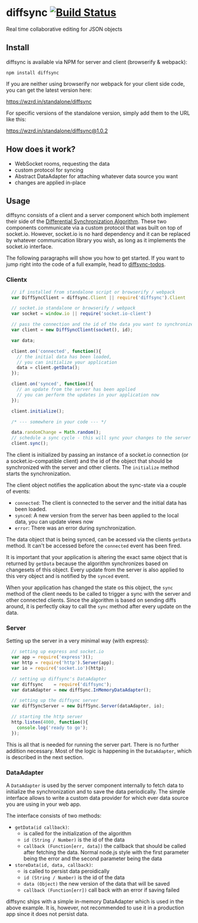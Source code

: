 # diffsync [![Build Status](https://travis-ci.org/janmonschke/diffsync.svg?branch=master)](https://travis-ci.org/janmonschke/diffsync)

Real time collaborative editing for JSON objects

## Install

diffsync is available via NPM for server and client (browserify & webpack):

`npm install diffsync`

If you are neither using browserify nor webpack for your client side code, you can get the latest version here:

<https://wzrd.in/standalone/diffsync>

For specific versions of the standalone version, simply add them to the URL like this:

<https://wzrd.in/standalone/diffsync@1.0.2>

## How does it work?

- WebSocket rooms, requesting the data
- custom protocol for syncing
- Abstract DataAdapter for attaching whatever data source you want
- changes are applied in-place

## Usage

diffsync consists of a client and a server component which both implement their side of the [Differential Synchronization Algorithm](#Algorithm). These two components communicate via a custom protocol that was built on top of socket.io. However, socket.io is no hard dependency and it can be replaced by whatever communication library you wish, as long as it implements the socket.io interface.

The following paragraphs will show you how to get started. If you want to jump right into the code of a full example, head to [diffsync-todos](https://github.com/janmonschke/diffsync-todos).

### Clientx

```javascript
  // if installed from standalone script or browserify / webpack
  var DiffSyncClient = diffsync.Client || require('diffsync').Client

  // socket.io standalone or browserify / webpack
  var socket = window.io || require('socket.io-client')

  // pass the connection and the id of the data you want to synchronize
  var client = new DiffSyncClient(socket(), id);

  var data;

  client.on('connected', function(){
    // the initial data has been loaded,
    // you can initialize your application
    data = client.getData();
  });

  client.on('synced', function(){
    // an update from the server has been applied
    // you can perform the updates in your application now
  });

  client.initialize();

  /* --- somewhere in your code --- */

  data.randomChange = Math.random();
  // schedule a sync cycle - this will sync your changes to the server
  client.sync();

```

The client is initialized by passing an instance of a socket.io connection (or a socket.io-compatible client) and the id of the object that should be synchronized with the server and other clients. The `initialize` method starts the synchronization.

The client object notifies the application about the sync-state via a couple of events:

- `connected`: The client is connected to the server and the initial data has been loaded.
- `synced`: A new version from the server has been applied to the local data, you can update views now
- `error`: There was an error during synchronization.

The data object that is being synced, can be acessed via the clients `getData` method. It can't be accessed before the `connected` event has been fired.

It is important that your application is altering the exact same object that is returned by `getData` because the algorithm synchronizes based on changesets of this object. Every update from the server is also applied to this very object and is notified by the `synced` event.

When your application has changed the state os this object, the `sync` method of the client needs to be called to trigger a sync with the server and other connected clients. Since the algorithm is based on sending diffs around, it is perfectly okay to call the `sync` method after every update on the data.

### Server

Setting up the server in a very minimal way (with express):

```javascript
  // setting up express and socket.io
  var app = require('express')();
  var http = require('http').Server(app);
  var io = require('socket.io')(http);

  // setting up diffsync's DataAdapter
  var diffsync    = require('diffsync');
  var dataAdapter = new diffSync.InMemoryDataAdapter();

  // setting up the diffsync server
  var diffSyncServer = new DiffSync.Server(dataAdapter, io);

  // starting the http server
  http.listen(4000, function(){
    console.log('ready to go');
  });

```

This is all that is needed for running the server part. There is no further addition necessary. Most of the logic is happening in the `DataAdapter`, which is described in the next section.

### DataAdapter

A `DataAdapter` is used by the server component internally to fetch data to initialize the synchronization and to save the data periodically. The simple interface allows to write a custom data provider for which ever data source you are using in your web app.

The interface consists of two methods:

- `getData(id callback)`:
  - is called for the initialization of the algorithm
  - `id (String / Number)` is the id of the data
  - `callback (Function[err, data])` the callback that should be called after fetching the data. Normal node.js style with the first parameter being the error and the second parameter being the data
- `storeData(id, data, callback)`:
  - is called to persist data peroidically
  - `id (String / Number)` is the id of the data
  - `data (Object)` the new version of the data that will be saved
  - `callback (Function[err])` call back with an error if saving failed

diffsync ships with a simple in-memory DataAdapter which is used in the above example. It is, however, not recommended to use it in a production app since it does not persist data.
